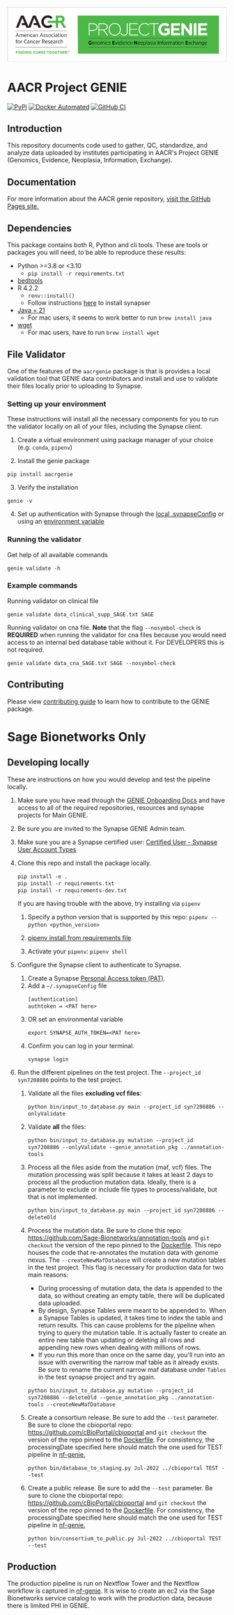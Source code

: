 ![genie banner](https://raw.githubusercontent.com/Sage-Bionetworks/Genie/master/genie_banner.png)

# AACR Project GENIE

[![PyPi](https://img.shields.io/pypi/v/aacrgenie.svg?style=for-the-badge&label=PyPi&logo=PyPi)](https://pypi.org/project/aacrgenie)
[![Docker Automated](https://img.shields.io/docker/automated/sagebionetworks/genie.svg?style=for-the-badge&logo=docker)](https://hub.docker.com/r/sagebionetworks/genie)
[![GitHub CI](https://img.shields.io/github/actions/workflow/status/Sage-Bionetworks/Genie/ci.yml?branch=develop&style=for-the-badge&logo=github)](https://github.com/Sage-Bionetworks/Genie)

## Introduction

This repository documents code used to gather, QC, standardize, and analyze data uploaded by institutes participating in AACR's Project GENIE (Genomics, Evidence, Neoplasia, Information, Exchange).

## Documentation

For more information about the AACR genie repository, [visit the GitHub Pages site.](https://sage-bionetworks.github.io/Genie/)

## Dependencies

This package contains both R, Python and cli tools.  These are tools or packages you will need, to be able to reproduce these results:
- Python >=3.8 or <3.10
    - `pip install -r requirements.txt`
- [bedtools](https://bedtools.readthedocs.io/en/latest/content/installation.html)
- R 4.2.2
    - `renv::install()`
    - Follow instructions [here](https://r-docs.synapse.org/#note-for-windows-and-mac-users) to install synapser
- [Java = 21](https://www.java.com/en/download/)
    - For mac users, it seems to work better to run `brew install java`
- [wget](https://www.gnu.org/software/wget/)
    - For mac users, have to run `brew install wget`

## File Validator

One of the features of the `aacrgenie` package is that is provides a local validation tool that GENIE data contributors and install and use to validate their files locally prior to uploading to Synapse.


### Setting up your environment

These instructions will install all the necessary components for you to run the validator locally on all of your files, including the Synapse client.

1. Create a virtual environment using package manager of your choice (e.g: `conda`, `pipenv`)

2. Install the genie package

```
pip install aacrgenie
```

3. Verify the installation

```
genie -v
```

4. Set up authentication with Synapse through the [local .synapseConfig](https://python-docs.synapse.org/tutorials/authentication/#use-synapseconfig) or using an [environment variable](https://python-docs.synapse.org/tutorials/authentication/#use-environment-variable)

### Running the validator

Get help of all available commands

```
genie validate -h
```

### Example commands

Running validator on clinical file

```
genie validate data_clinical_supp_SAGE.txt SAGE
```

Running validator on cna file. **Note** that the flag `--nosymbol-check` is **REQUIRED** when running the validator for cna files because you would need access to an internal bed database table without it. For DEVELOPERS this is not required.

```
genie validate data_cna_SAGE.txt SAGE --nosymbol-check
```


## Contributing

Please view [contributing guide](CONTRIBUTING.md) to learn how to contribute to the GENIE package.


# Sage Bionetworks Only

## Developing locally

These are instructions on how you would develop and test the pipeline locally.

1. Make sure you have read through the [GENIE Onboarding Docs](https://sagebionetworks.jira.com/wiki/spaces/APGD/pages/2163344270/Onboarding) and have access to all of the required repositories, resources and synapse projects for Main GENIE.
1. Be sure you are invited to the Synapse GENIE Admin team.
1. Make sure you are a Synapse certified user: [Certified User - Synapse User Account Types](https://help.synapse.org/docs/Synapse-User-Account-Types.2007072795.html#SynapseUserAccountTypes-CertifiedUser)
1. Clone this repo and install the package locally.

    ```
    pip install -e .
    pip install -r requirements.txt
    pip install -r requirements-dev.txt
    ```

    If you are having trouble with the above, try installing via `pipenv`

    1. Specify a python version that is supported by this repo:
        ```pipenv --python <python_version>```

    1. [pipenv install from requirements file](https://docs.pipenv.org/en/latest/advanced.html#importing-from-requirements-txt)

    1. Activate your `pipenv`:
        ```pipenv shell```

1. Configure the Synapse client to authenticate to Synapse.
    1. Create a Synapse [Personal Access token (PAT)](https://help.synapse.org/docs/Managing-Your-Account.2055405596.html#ManagingYourAccount-PersonalAccessTokens).
    1. Add a `~/.synapseConfig` file
        ```
        [authentication]
        authtoken = <PAT here>
        ```
    1. OR set an environmental variable
        ```
        export SYNAPSE_AUTH_TOKEN=<PAT here>
        ```
    1. Confirm you can log in your terminal.
        ```shell
        synapse login
        ```

1. Run the different pipelines on the test project.  The `--project_id syn7208886` points to the test project.

    1. Validate all the files **excluding vcf files**:

        ```
        python bin/input_to_database.py main --project_id syn7208886 --onlyValidate
        ```

    1. Validate **all** the files:

        ```
        python bin/input_to_database.py mutation --project_id syn7208886 --onlyValidate --genie_annotation_pkg ../annotation-tools
        ```

    1. Process all the files aside from the mutation (maf, vcf) files.  The mutation processing was split because it takes at least 2 days to process all the production mutation data.  Ideally, there is a parameter to exclude or include file types to process/validate, but that is not implemented.

        ```
        python bin/input_to_database.py main --project_id syn7208886 --deleteOld
        ```

    1. Process the mutation data.  Be sure to clone this repo: https://github.com/Sage-Bionetworks/annotation-tools and `git checkout` the version of the repo pinned to the [Dockerfile](https://github.com/Sage-Bionetworks/Genie/blob/main/Dockerfile).  This repo houses the code that re-annotates the mutation data with genome nexus.  The `--createNewMafDatabase` will create a new mutation tables in the test project.  This flag is necessary for production data for two main reasons:
        * During processing of mutation data, the data is appended to the data, so without creating an empty table, there will be duplicated data uploaded.
        * By design, Synapse Tables were meant to be appended to.  When a Synapse Tables is updated, it takes time to index the table and return results. This can cause problems for the pipeline when trying to query the mutation table.  It is actually faster to create an entire new table than updating or deleting all rows and appending new rows when dealing with millions of rows.
        * If you run this more than once on the same day, you'll run into an issue with overwriting the narrow maf table as it already exists. Be sure to rename the current narrow maf database under `Tables` in the test synapse project and try again.

        ```
        python bin/input_to_database.py mutation --project_id syn7208886 --deleteOld --genie_annotation_pkg ../annotation-tools --createNewMafDatabase
        ```

    1. Create a consortium release.  Be sure to add the `--test` parameter. Be sure to clone the cbioportal repo: https://github.com/cBioPortal/cbioportal and `git checkout` the version of the repo pinned to the [Dockerfile](https://github.com/Sage-Bionetworks/Genie/blob/main/Dockerfile). For consistency, the processingDate specified here should match the one used for TEST pipeline in [nf-genie.](https://github.com/Sage-Bionetworks-Workflows/nf-genie/blob/main/main.nf)

        ```
        python bin/database_to_staging.py Jul-2022 ../cbioportal TEST --test
        ```

    1. Create a public release.  Be sure to add the `--test` parameter.  Be sure to clone the cbioportal repo: https://github.com/cBioPortal/cbioportal and `git checkout` the version of the repo pinned to the [Dockerfile](https://github.com/Sage-Bionetworks/Genie/blob/main/Dockerfile). For consistency, the processingDate specified here should match the one used for TEST pipeline in [nf-genie.](https://github.com/Sage-Bionetworks-Workflows/nf-genie/blob/main/main.nf)

        ```
        python bin/consortium_to_public.py Jul-2022 ../cbioportal TEST --test
        ```

## Production

The production pipeline is run on Nextflow Tower and the Nextflow workflow is captured in [nf-genie](https://github.com/Sage-Bionetworks-Workflows/nf-genie).  It is wise to create an ec2 via the Sage Bionetworks service catalog to work with the production data, because there is limited PHI in GENIE.
